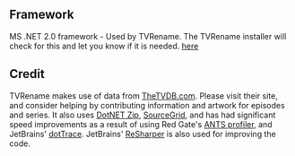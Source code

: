 ## Framework
MS .NET 2.0 framework - Used by TVRename. The TVRename installer will check for this and let you know if it is needed.
[here](http://www.microsoft.com/downloads/details.aspx?familyid=0856EACB-4362-4B0D-8EDD-AAB15C5E04F5&displaylang=en:new=true)

## Credit
TVRename makes use of data from [TheTVDB.com](http://thetvdb.com/). Please visit their site, and consider helping by contributing information and artwork for episodes and series. It also uses [DotNET Zip](http://www.codeplex.com/DotNetZip), [SourceGrid](http://www.codeplex.com/sourcegrid/), and has had significant speed improvements as a result of using Red Gate's [ANTS profiler](http://www.red-gate.com/products/ants_profiler/index.htm), and JetBrains' [dotTrace](http://www.jetbrains.com/profiler/). JetBrains' [ReSharper](http://www.jetbrains.com/resharper/) is also used for improving the code. 
